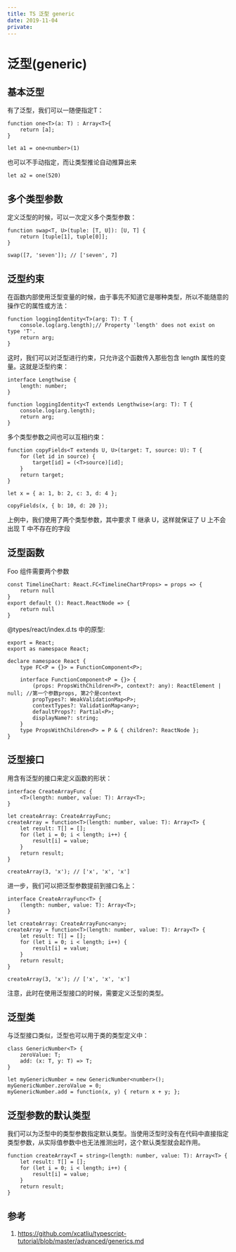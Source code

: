 ```yaml
---
title: TS 泛型 generic
date: 2019-11-04
private: 
---
```

# 泛型(generic)
## 基本泛型
有了泛型，我们可以一随便指定T：

    function one<T>(a: T) : Array<T>{
        return [a];
    }

    let a1 = one<number>(1)

也可以不手动指定，而让类型推论自动推算出来

    let a2 = one(520)

## 多个类型参数
定义泛型的时候，可以一次定义多个类型参数：

    function swap<T, U>(tuple: [T, U]): [U, T] {
        return [tuple[1], tuple[0]];
    }

    swap([7, 'seven']); // ['seven', 7]

## 泛型约束
在函数内部使用泛型变量的时候，由于事先不知道它是哪种类型，所以不能随意的操作它的属性或方法：

    function loggingIdentity<T>(arg: T): T {
        console.log(arg.length);// Property 'length' does not exist on type 'T'.
        return arg;
    }

这时，我们可以对泛型进行约束，只允许这个函数传入那些包含 length 属性的变量。这就是泛型约束：

    interface Lengthwise {
        length: number;
    }

    function loggingIdentity<T extends Lengthwise>(arg: T): T {
        console.log(arg.length);
        return arg;
    }

多个类型参数之间也可以互相约束：

    function copyFields<T extends U, U>(target: T, source: U): T {
        for (let id in source) {
            target[id] = (<T>source)[id];
        }
        return target;
    }

    let x = { a: 1, b: 2, c: 3, d: 4 };

    copyFields(x, { b: 10, d: 20 });

上例中，我们使用了两个类型参数，其中要求 T 继承 U，这样就保证了 U 上不会出现 T 中不存在的字段

## 泛型函数
Foo 组件需要两个参数

    const TimelineChart: React.FC<TimelineChartProps> = props => {
        return null
    }
    export default (): React.ReactNode => {
        return null
    }


@types/react/index.d.ts 中的原型:

    export = React;
    export as namespace React;

    declare namespace React {
        type FC<P = {}> = FunctionComponent<P>;

        interface FunctionComponent<P = {}> {
            (props: PropsWithChildren<P>, context?: any): ReactElement | null; //第一个参数props, 第2个是context
            propTypes?: WeakValidationMap<P>;
            contextTypes?: ValidationMap<any>;
            defaultProps?: Partial<P>;
            displayName?: string;
        }
        type PropsWithChildren<P> = P & { children?: ReactNode };
    }

## 泛型接口
用含有泛型的接口来定义函数的形状：

    interface CreateArrayFunc {
        <T>(length: number, value: T): Array<T>;
    }

    let createArray: CreateArrayFunc;
    createArray = function<T>(length: number, value: T): Array<T> {
        let result: T[] = [];
        for (let i = 0; i < length; i++) {
            result[i] = value;
        }
        return result;
    }

    createArray(3, 'x'); // ['x', 'x', 'x']

进一步，我们可以把泛型参数提前到接口名上：

    interface CreateArrayFunc<T> {
        (length: number, value: T): Array<T>;
    }

    let createArray: CreateArrayFunc<any>;
    createArray = function<T>(length: number, value: T): Array<T> {
        let result: T[] = [];
        for (let i = 0; i < length; i++) {
            result[i] = value;
        }
        return result;
    }

    createArray(3, 'x'); // ['x', 'x', 'x']

注意，此时在使用泛型接口的时候，需要定义泛型的类型。

## 泛型类
与泛型接口类似，泛型也可以用于类的类型定义中：

    class GenericNumber<T> {
        zeroValue: T;
        add: (x: T, y: T) => T;
    }

    let myGenericNumber = new GenericNumber<number>();
    myGenericNumber.zeroValue = 0;
    myGenericNumber.add = function(x, y) { return x + y; };

## 泛型参数的默认类型
我们可以为泛型中的类型参数指定默认类型。当使用泛型时没有在代码中直接指定类型参数，从实际值参数中也无法推测出时，这个默认类型就会起作用。

    function createArray<T = string>(length: number, value: T): Array<T> {
        let result: T[] = [];
        for (let i = 0; i < length; i++) {
            result[i] = value;
        }
        return result;
    }

## 参考
1. https://github.com/xcatliu/typescript-tutorial/blob/master/advanced/generics.md